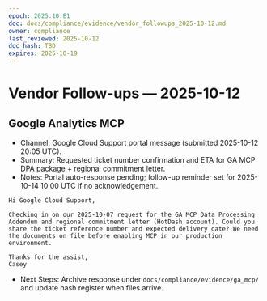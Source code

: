 ```yaml
---
epoch: 2025.10.E1
doc: docs/compliance/evidence/vendor_followups_2025-10-12.md
owner: compliance
last_reviewed: 2025-10-12
doc_hash: TBD
expires: 2025-10-19
---
```

# Vendor Follow-ups — 2025-10-12

## Google Analytics MCP
- Channel: Google Cloud Support portal message (submitted 2025-10-12 20:05 UTC).
- Summary: Requested ticket number confirmation and ETA for GA MCP DPA package + regional commitment letter.
- Notes: Portal auto-response pending; follow-up reminder set for 2025-10-14 10:00 UTC if no acknowledgement.

```
Hi Google Cloud Support,

Checking in on our 2025-10-07 request for the GA MCP Data Processing Addendum and regional commitment letter (HotDash account). Could you share the ticket reference number and expected delivery date? We need the documents on file before enabling MCP in our production environment.

Thanks for the assist,
Casey
```

- Next Steps: Archive response under `docs/compliance/evidence/ga_mcp/` and update hash register when files arrive.
